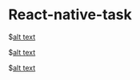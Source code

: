 # React-native-task



$[alt text](https://github.com/Anshuupadhyay/React-native-task/blob/main/assets/pic3.png)

$[alt text](https://github.com/Anshuupadhyay/React-native-task/blob/main/assets/pic2.png)

$[alt text](https://github.com/Anshuupadhyay/React-native-task/blob/main/assets/pic1.png)
